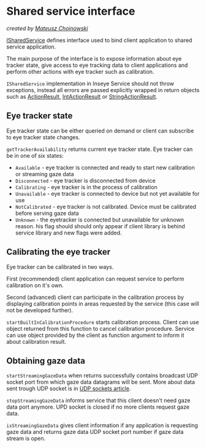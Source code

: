 # Shared service interface
*created by [Mateusz Chojnowski](mailto:mateusz.chojnowski@inseye.com)*

[ISharedService](../module/src/main/aidl/com/inseye/shared/communication/ISharedService.aidl) defines interface used to bind client application to shared service application.

The main purpose of the interface is to expose information about eye tracker state, give access to eye tracking data to client applications and perform other actions with eye tracker such as calibration.

`ISharedService` implementation in Inseye Service should not throw exceptions, instead all errors are passed explicitly wrapped in return objects such as [ActionResult](../module/src/main/java/com/inseye/shared/communication/ActionResult.java), [IntActionResult](../module/src/main/java/com/inseye/shared/communication/IntActionResult.java) or [StringActionResult](../module/src/main/java/com/inseye/shared/communication/StringActionResult.java).

## Eye tracker state

Eye tracker state can be either queried on demand or client can subscribe to eye tracker state changes.

`getTrackerAvailability` returns current eye tracker state.
Eye tracker can be in one of six states:
- `Available` - eye tracker is connected and ready to start new calibration or streaming gaze data
- `Disconnected` - eye tracker is disconnected from device
- `Calibrating` - eye tracker is in the process of calibration
- `Unavailable` - eye tracker is connected to device but not yet available for use
- `NotCalibrated` - eye tracker is not calibrated. Device must be calibrated before serving gaze data
- `Unknown` - the eyetracker is connected but unavailable for unknown reason. his flag should should only appear if client library is behind service library and new flags were added.

## Calibrating the eye tracker

Eye tracker can be calibrated in two ways.

First (recommended) client application can request service to perform calibration on it's own.

Second (advanced) client can participate in the calibration process by displaying calibration points in areas requested by the service (this case will not be developed further).

`startBuiltInCalibrationProcedure` starts calibration process.
Client can use object returned from this function to cancel calibration procedure.
Service can use object provided by the client as function argument to inform it about calibration result.

## Obtaining gaze data

`startStreamingGazeData` when returns successfully contains broadcast UDP socket port from which gaze data datagrams will be sent.
More about data sent trough UDP socket is in [UDP sockets article](./udp-sockets.md).

`stopStreamingGazeData` informs service that this client doesn't need gaze data port anymore. UPD socket is closed if no more clients request gaze data.

`isStreamingGazeData` gives client information if any application is requesting gaze data and returns gaze data UDP socket port number if gaze data stream is open.



